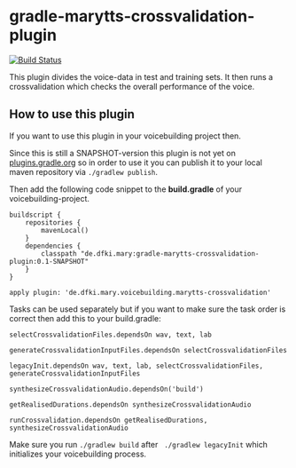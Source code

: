# gradle-marytts-crossvalidation-plugin

[![Build Status](https://travis-ci.org/insa-k/gradle-marytts-crossvalidation-plugin.svg?branch=master)](https://travis-ci.org/insa-k/gradle-marytts-crossvalidation-plugin)

This plugin divides the voice-data in test and training sets. It then runs a crossvalidation which checks the overall performance of the voice.

## How to use this plugin

If you want to use this plugin in your voicebuilding project then.

Since this is still a SNAPSHOT-version this plugin is not yet on [plugins.gradle.org](plugins.gradle.org) so in order to use it you can publish it to your local maven repository via ` ./gradlew publish `.


Then add the following code snippet to the **build.gradle** of your voicebuilding-project.

```
buildscript {
    repositories {
        mavenLocal()
    }
    dependencies {
        classpath "de.dfki.mary:gradle-marytts-crossvalidation-plugin:0.1-SNAPSHOT"
    }
}

apply plugin: 'de.dfki.mary.voicebuilding.marytts-crossvalidation'

```


Tasks can be used separately but if you want to make sure the task order is correct then add this to your build.gradle:

```
selectCrossvalidationFiles.dependsOn wav, text, lab

generateCrossvalidationInputFiles.dependsOn selectCrossvalidationFiles

legacyInit.dependsOn wav, text, lab, selectCrossvalidationFiles, generateCrossvalidationInputFiles

synthesizeCrossvalidationAudio.dependsOn('build')

getRealisedDurations.dependsOn synthesizeCrossvalidationAudio

runCrossvalidation.dependsOn getRealisedDurations, synthesizeCrossvalidationAudio

```

Make sure you run ` ./gradlew build ` after ` ./gradlew legacyInit` which initializes your voicebuilding process.